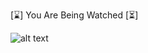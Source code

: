    [⌛️] You Are Being Watched [⏳]


![alt text](https://github.com/SlmnFz/SlmnFz/blob/main/3x23.gif)
